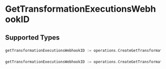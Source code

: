 # GetTransformationExecutionsWebhookID


## Supported Types

### 

```go
getTransformationExecutionsWebhookID := operations.CreateGetTransformationExecutionsWebhookIDStr(string{/* values here */})
```

### 

```go
getTransformationExecutionsWebhookID := operations.CreateGetTransformationExecutionsWebhookIDArrayOfstr([]string{/* values here */})
```

